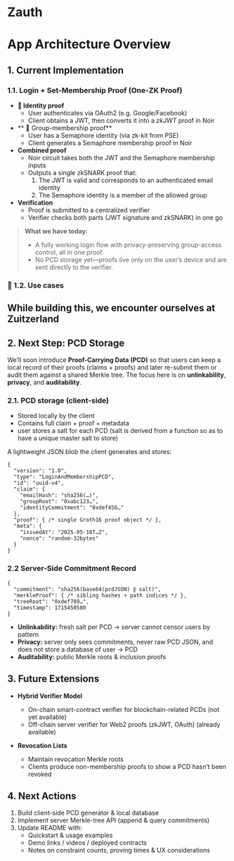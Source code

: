 # Zauth

# App Architecture Overview

## 1. Current Implementation

### 1.1. Login + Set-Membership Proof (One-ZK Proof)
- **📧 Identity proof**  
  - User authenticates via OAuth2 (e.g. Google/Facebook)  
  - Client obtains a JWT, then converts it into a _zkJWT_ proof in Noir
- ** 🚦 Group-membership proof**  
  - User has a Semaphore identity (via zk-kit from PSE)  
  - Client generates a Semaphore membership proof in Noir
- **Combined proof**  
  - Noir circuit takes both the JWT and the Semaphore membership inputs  
  - Outputs a single zkSNARK proof that:  
    1. The JWT is valid and corresponds to an authenticated email identity  
    2. The Semaphore identity is a member of the allowed group  
- **Verification**  
  - Proof is submitted to a centralized verifier  
  - Verifier checks both parts (JWT signature and zkSNARK) in one go  

> **What we have today:**  
> - A fully working login flow with privacy-preserving group-access control, all in one proof.  
> - No PCD storage yet—proofs live only on the user’s device and are sent directly to the verifier.

### 🧪 1.2. Use cases

While building this, we encounter ourselves at Zuitzerland
---

## 2. Next Step: PCD Storage

We’ll soon introduce **Proof-Carrying Data (PCD)** so that users can keep a local record of their proofs (claims + proofs) and later re-submit them or audit them against a shared Merkle tree. The focus here is on **unlinkability**, **privacy**, and **auditability**.

### 2.1. PCD storage (client-side)

- Stored locally by the client  
- Contains full claim + proof + metadata
- user stores a salt for each PCD (salt is derived from a function so as to have a unique master salt to store)
  

A lightweight JSON blob the client generates and stores:
```jsonc
{
  "version": "1.0",
  "type": "LoginAndMembershipPCD",
  "id": "uuid-v4",
  "claim": {
    "emailHash": "sha256(…)",
    "groupRoot": "0xabc123…",
    "identityCommitment": "0xdef456…"
  },
  "proof": { /* single Groth16 proof object */ },
  "meta": {
    "issuedAt": "2025-05-10T…Z",
    "nonce": "random-32bytes"
  }
}
```

### 2.2 Server-Side Commitment Record

```jsonc
{
  "commitment": "sha256(base64(pcdJSON) ∥ salt)",
  "merkleProof": { /* sibling hashes + path indices */ },
  "treeRoot": "0xdef789…",
  "timestamp": 1715450580
}
```

- **Unlinkability:** fresh salt per PCD → server cannot censor users by pattern
- **Privacy:** server only sees commitments, never raw PCD JSON, and does not store a database of user → PCD
- **Auditability:** public Merkle roots & inclusion proofs  

## 3. Future Extensions

- **Hybrid Verifier Model**  
  - On-chain smart-contract verifier for blockchain-related PCDs (not yet available)
  - Off-chain server verifier for Web2 proofs (zkJWT, OAuth)  (already available)

- **Revocation Lists**  
  - Maintain revocation Merkle roots  
  - Clients produce non-membership proofs to show a PCD hasn’t been revoked  

## 4. Next Actions

1. Build client-side PCD generator & local database  
2. Implement server Merkle-tree API (append & query commitments)  
3. Update README with:  
   - Quickstart & usage examples  
   - Demo links / videos / deployed contracts  
   - Notes on constraint counts, proving times & UX considerations 
